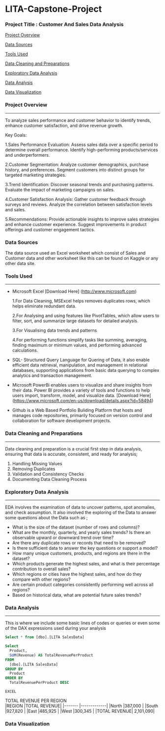 # LITA-Capstone-Project

### Project Title : Customer And Sales Data Analysis
 [Project Overview](#project-overview)
 
 [Data Sources](#data-sources)
 
 [Tools Used](#tools-used)
  
 [Data Cleaning and Preparations](#data-cleaning-and-preparations)
   
 [Exploratory Data Analysis](#exploratory-data-analysis)
  
 [Data Analysis](#data-analysis)
   
 [Data Visualization](#data-visualization)

 ### Project Overview
---
To analyze sales performance and customer behavior to identify trends, enhance customer satisfaction, and drive revenue growth.

Key Goals:

1.Sales Performance Evaluation:
Assess sales data over a specific period to determine overall performance.
Identify high-performing products/services and underperformers.

2.Customer Segmentation:
Analyze customer demographics, purchase history, and preferences.
Segment customers into distinct groups for targeted marketing strategies.

3.Trend Identification:
Discover seasonal trends and purchasing patterns.
Evaluate the impact of marketing campaigns on sales.

4.Customer Satisfaction Analysis:
Gather customer feedback through surveys and reviews.
Analyze the correlation between satisfaction levels and sales.

5.Recommendations:
Provide actionable insights to improve sales strategies and enhance customer experience.
Suggest improvements in product offerings and customer engagement tactics.

### Data Sources
The data source used an Excel worksheet which consist of Sales and Customer data and other worksheet like this can be found on Kaggle or any other data site.

### Tools Used
---
- Microsoft Excel [Download Here] (http://www.microsoft.com)
  
     1.For Data Cleaning, MSExcel helps removes duplicates rows, which helps eliminate redundant data.
 
     2.For Analysing and using features like PivotTables, which allow users to filter, sort, and summarize large datasets for detailed analysis.
 
     3.For Visualising data trends and patterns

     4.For performing functions simplify tasks like summing, averaging, finding maximum or minimum values, and performing advanced calculations.
 
- SQL- Structured Query Language for Quering of Data, it also enable efficient data retrieval, manipulation, and management in relational databases, supporting applications from basic 
  data querying to complex analytics and transaction management.
  
- Microsoft PowerBi enables users to visualize and share insights from their data. Power BI provides a variety of tools and functions to help users import, transform, model, and 
  visualize data. [Download Here] (https://www.microsoft.com/en-us/download/details.aspx?id=58494)
  
- Github is a Web Based Portfolio Buliding Platform that hosts and manages code repositories, primarily focused on version control and collaboration for software development projects.
  
### Data Cleaning and Preparations
---
Data cleaning and preparation is a crucial first step in data analysis, ensuring that data is accurate, consistent, and ready for analysis;
1. Handling Missing Values
2. Removing Duplicates
3. Validation and Consistency Checks
4. Documenting Data Cleaning Process

### Exploratory Data Analysis
---
EDA involves the examination of data to uncover patterns, spot anomalies, and check assumption. It also involved the exploring of the Data to answer some questions 
  about the Data such as ;
- What is the size of the dataset (number of rows and columns)?
- What are the monthly, quarterly, and yearly sales trends? Is there an observable upward or downward trend over time?
- Are there any duplicate rows or records that need to be removed?
- Is there sufficient data to answer the key questions or support a model?
- How many unique customers, products, and regions are there in the dataset?
- Which products generate the highest sales, and what is their percentage contribution to overall sales?
- Which regions or cities have the highest sales, and how do they compare with other regions?
- Are certain product categories consistently performing well across all regions?
- Based on historical data, what are potential future sales trends?

### Data Analysis
  ---
  This is where we include some basic lines of codes or queries or even some of the DAX expressions used during your analysis

  ```SQL
  Select * from [dbo].[LITA SalesData]

 Select 
	Product, 
	SUM(Revenue) AS TotalRevenuePerProduct
FROM 
	[dbo].[LITA SalesData]
GROUP BY 
	Product
ORDER BY 
	TotalRevenuePerProduct DESC
  ```
 	EXCEL
TOTAL REVENUE PER REGION	
|REGION  |TOTAL REVENUE|
|------- |-------------|
|North 	 |387,000 |
|South	 |927,820 |
|East	 |485,925 |
|West	 |300,345 |
|TOTAL REVENUE| 2,101,090| 

### Data Visualization


